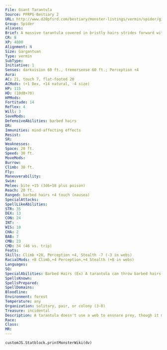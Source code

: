 ```yaml
---
File: Giant Tarantula
Source: PFRPG Bestiary 2
URL: http://www.d20pfsrd.com/bestiary/monster-listings/vermin/spider/giant-tarantula-spider
Group: Spider
aliases: 
Brief: A massive tarantula covered in bristly hairs strides forward with deliberate steps, its eight eyes scanning for prey.
CR: 8
XP: 4800
Alignment: N
Size: Gargantuan
Type: vermin
SubType: 
Initiative: 1
Senses: darkvision 60 ft., tremorsense 60 ft.; Perception +4
Aura: 
AC: 21, touch 7, flat-footed 20
ACMods: (+1 Dex, +14 natural, -4 size)
HP: 115
HD: (10d8+70)
HPMods: 
Fortitude: 14
Reflex: 4
Will: 3
SaveMods: 
DefensiveAbilities: barbed hairs
DR: 
Immunities: mind-affecting effects
Resist: 
SR: 
Weaknesses: 
Space: 20 ft.
Speed: 30 ft.
MoveMods: 
Burrow: 
Climb: 30 ft.
Fly: 
Maneuverability: 
Swim: 
Melee: bite +15 (3d6+18 plus poison)
Reach: 20 ft.
Ranged: barbed hairs +4 touch (nausea)
SpecialAttacks: 
SpellLikeAbilities: 
STR: 35
DEX: 13
CON: 24
INT: -
WIS: 10
CHA: 2
BAB: 7
CMB: 23
CMD: 34 (46 vs. trip)
Feats: 
Skills: Climb +28, Perception +4, Stealth -7 (-3 in webs)
RacialMods: +8 Climb,+4 Perception,+4 Stealth (+8 in webs)
Languages: 
SQ: 
SpecialAbilities: Barbed Hairs (Ex) A tarantula can throw barbed hairs from its back at a creature as a ranged touch attack (range increment 20 feet).  A creature struck by these hairs must make a DC 22 Fort save or be nauseated for 1d6 rounds. A creature that attacks a giant tarantula with a non-reach melee weapon must make a DC 22 Reflex save to avoid being struck by these hairs. The save DC is Con-based.  Poison (Ex) Bite- injury; save Fort DC 24; frequency 1/ round for 6 rounds; effect 1d6 Str; cure 2 consecutive saves.  Save DC is Con-based with a +2 racial bonus.
SpellsKnown: 
SpellsPrepared: 
SpellDomains: 
Bloodline: 
Environment: forest
Temperature: any
Organization: solitary, pair, or colony (3-8)
Treasure: incidental
Description: A tarantula doesn't use a web to ensnare prey, though it may spin a trip wire to signal an alert when something approaches its burrow. These spiders grab with their appendages, inject paralyzing venom, and dispatch their unfortunate victims with their fangs. They also secrete digestive enzymes to liquefy their victims' bodies so that they can suck them up through their straw-like mouth openings. After a large meal, the tarantula may not need to eat for a month.
Race: 
Class: 
MR: 
---
```

```dataviewjs
customJS.Statblock.printMonsterWiki(dv)
```
